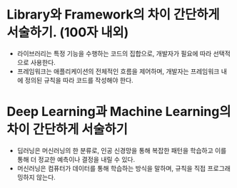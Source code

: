 <h1>Library와 Framework의 차이 간단하게 서술하기. (100자 내외)</h1>


- 라이브러리는 특정 기능을 수행하는 코드의 집합으로, 개발자가 필요에 따라 선택적으로 사용한다. 
- 프레임워크는 애플리케이션의 전체적인 흐름을 제어하며, 개발자는 프레임워크 내에 정의된 규칙을 따라 코드를 작성해야 한다.

<h1>Deep Learning과 Machine Learning의 차이 간단하게 서술하기</h1>

- 딥러닝은 머신러닝의 한 분류로, 인공 신경망을 통해 복잡한 패턴을 학습하고 이를 통해 더 정교한 예측이나 결정을 내릴 수 있다.
- 머신러닝은 컴퓨터가 데이터를 통해 학습하는 방식을 말하며, 규칙을 직접 프로그래밍하지 않는다.
